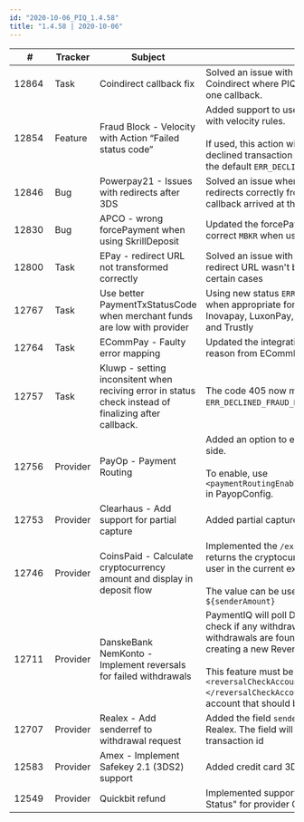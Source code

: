 ```yaml
--- 
id: "2020-10-06_PIQ_1.4.58"
title: "1.4.58 | 2020-10-06"
--- 
```



| #     | Tracker     | Subject   | Description    |
|-------|-------------|-----------|----------------|
| 12864 | Task | Coindirect callback fix | Solved an issue with callback notifications for Coindirect where PIQ didn't allow to save more than one callback. |
| 12854 | Feature | Fraud Block - Velocity with Action “Failed status code”  | Added support to use the action `Failed status code` with velocity rules.<br/><br/> If used, this action will set the status code of the declined transaction to the chosen status, instead of the default `ERR_DECLINED_FRAUD`. |
| 12846 | Bug | Powerpay21 - Issues with redirects after 3DS | Solved an issue where PIQ couldn't handle the redirects correctly from Powerpay if the redirect and callback arrived at the same time. |
| 12830 | Bug | APCO - wrong forcePayment when using SkrillDeposit | Updated the forcePayment tag from `SKRILL` to the correct `MBKR` when using SkrillDeposit via Apco. |
| 12800 | Task | EPay - redirect URL not transformed correctly | Solved an issue with credit card fallbacks where the redirect URL wasn't being properly transformed in certain cases |
| 12767 | Task | Use better PaymentTxStatusCode when merchant funds are low with provider | Using new status `ERR_DECLINED_MERCHANT_NO_FUNDS` when appropriate for providers Bitpace, IMerchantPay, Inovapay, LuxonPay, MoneyPay, Sticpay, VCreditos, and Trustly |
| 12764 | Task | ECommPay - Faulty error mapping | Updated the integration to show the correct error reason from ECommPay in PaymentIQ. |
| 12757 | Task | Kluwp - setting inconsitent when reciving error in status check instead of finalizing after callback. | The code 405 now maps to `ERR_DECLINED_FRAUD_RULE_PSP` and will give state `FAILED` |
| 12756 | Provider | PayOp - Payment Routing | Added an option to enable payment routing on Payop's side.<br/><br/> To enable, use `<paymentRoutingEnabled>true</paymentRoutingEnabled>` in PayopConfig. |
| 12753 | Provider | Clearhaus - Add support for partial capture | Added partial capture support for Clearhaus. |
| 12746 | Provider | CoinsPaid - Calculate cryptocurrency amount and display in deposit flow | Implemented the `/exchange/calculate` endpoint which returns the cryptocurrency amount to be sent by the user in the current exchange rate.<br/><br/>The value can be used in the HTML template as `${senderAmount}` |
| 12711 | Provider | DanskeBank NemKonto - Implement reversals for failed withdrawals | PaymentIQ will poll Danske Bank for status files and check if any withdrawals have failed. If any failed withdrawals are found they will be "reversed" by creating a new Reversal transaction.<br/><br/>This feature must be activated by setting `<reversalCheckAccountName></reversalCheckAccountName>` to the name of the PSP account that should be used in DanskeBankConfig. |
| 12707 | Provider | Realex - Add senderref to withdrawal request | Added the field `senderref` to the withdrawal request to Realex. The field will be populated with PaymentIQ's transaction id |
| 12583 | Provider | Amex - Implement Safekey 2.1 (3DS2) support | Added credit card 3DS2 support for Amex |
| 12549 | Provider | Quickbit refund | Implemented support for refund and also "Order Status" for provider Quickbit  |

